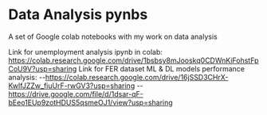 # Data Analysis pynbs
A set of Google colab notebooks with my work on data analysis

Link for unemployment analysis ipynb in colab: https://colab.research.google.com/drive/1bsbsy8mJooskq0CDWnKiFohstFpCoU9V?usp=sharing
Link for FER dataset ML & DL models performance analysis:
 --https://colab.research.google.com/drive/16jSSD3CHrX-KwlfJZZw_fiuUrF-rwGV3?usp=sharing
 --https://drive.google.com/file/d/1dsar-qF-bEeo1EUp9zotHDUS5qsmeOJ1/view?usp=sharing
